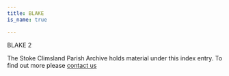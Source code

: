```yaml
---
title: BLAKE
is_name: true

---
```


BLAKE 2


The Stoke Climsland Parish Archive holds material under this index entry. To find out more please [contact us](/contact/)
